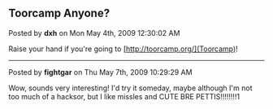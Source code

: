 ## Toorcamp Anyone?
Posted by **dxh** on Mon May 4th, 2009 12:30:02 AM

Raise your hand if you're going to [http://toorcamp.org/](Toorcamp)!

--------------------------------------------------------------------------------

Posted by **fightgar** on Thu May 7th, 2009 10:29:29 AM

Wow, sounds very interesting! I'd try it someday, maybe although I'm not too much of a hacksor, but I like missles and CUTE BRE PETTIS!!!!!!!!1
